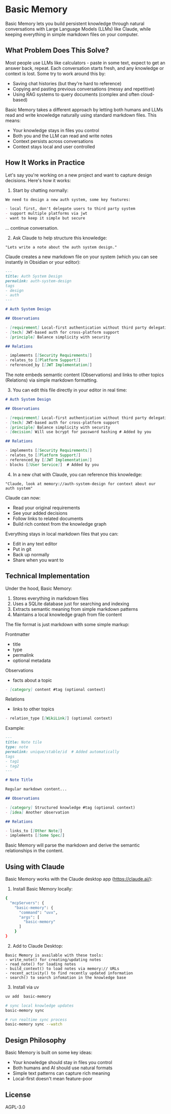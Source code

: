 # Basic Memory

Basic Memory lets you build persistent knowledge through natural conversations with Large Language Models (LLMs) like
Claude, while keeping everything in simple markdown files on your computer.

## What Problem Does This Solve?

Most people use LLMs like calculators - paste in some text, expect to get an answer back, repeat. Each conversation
starts fresh,
and any knowledge or context is lost. Some try to work around this by:

- Saving chat histories (but they're hard to reference)
- Copying and pasting previous conversations (messy and repetitive)
- Using RAG systems to query documents (complex and often cloud-based)

Basic Memory takes a different approach by letting both humans and LLMs read and write knowledge naturally using
standard markdown files. This means:

- Your knowledge stays in files you control
- Both you and the LLM can read and write notes
- Context persists across conversations
- Context stays local and user controlled

## How It Works in Practice

Let's say you're working on a new project and want to capture design decisions. Here's how it works:

1. Start by chatting normally:

```markdown
We need to design a new auth system, some key features:

- local first, don't delegate users to third party system
- support multiple platforms via jwt
- want to keep it simple but secure
```

... continue conversation.

2. Ask Claude to help structure this knowledge:

```
"Lets write a note about the auth system design."
```

Claude creates a new markdown file on your system (which you can see instantly in Obsidian or your editor):

```markdown
---
title: Auth System Design
permalink: auth-system-design
tags
- design
- auth
---

# Auth System Design

## Observations

- [requirement] Local-first authentication without third party delegation
- [tech] JWT-based auth for cross-platform support
- [principle] Balance simplicity with security

## Relations

- implements [[Security Requirements]]
- relates_to [[Platform Support]]
- referenced_by [[JWT Implementation]]
```

The note embeds semantic content (Observations) and links to other topics (Relations) via simple markdown formatting.

3. You can edit this file directly in your editor in real time:

```markdown
# Auth System Design

## Observations

- [requirement] Local-first authentication without third party delegation
- [tech] JWT-based auth for cross-platform support
- [principle] Balance simplicity with security
- [decision] Will use bcrypt for password hashing # Added by you

## Relations

- implements [[Security Requirements]]
- relates_to [[Platform Support]]
- referenced_by [[JWT Implementation]]
- blocks [[User Service]]  # Added by you
```

4. In a new chat with Claude, you can reference this knowledge:

```
"Claude, look at memory://auth-system-design for context about our auth system"
```

Claude can now:

- Read your original requirements
- See your added decisions
- Follow links to related documents
- Build rich context from the knowledge graph

Everything stays in local markdown files that you can:

- Edit in any text editor
- Put in git
- Back up normally
- Share when you want to

## Technical Implementation

Under the hood, Basic Memory:

1. Stores everything in markdown files
2. Uses a SQLite database just for searching and indexing
3. Extracts semantic meaning from simple markdown patterns
4. Maintains a local knowledge graph from file content

The file format is just markdown with some simple markup:

Frontmatter

- title
- type
- permalink
- optional metadata

Observations

- facts about a topic

```markdown
- [category] content #tag (optional context)
```

Relations

- links to other topics

```markdown
- relation_type [[WikiLink]] (optional context)
```

Example:

```markdown
---
title: Note tile
type: note
permalink: unique/stable/id  # Added automatically
tags
- tag1
- tag2
---

# Note Title

Regular markdown content...

## Observations

- [category] Structured knowledge #tag (optional context)
- [idea] Another observation

## Relations

- links_to [[Other Note]]
- implements [[Some Spec]]
```

Basic Memory will parse the markdown and derive the semantic relationships in the content.

## Using with Claude

Basic Memory works with the Claude desktop app (https://claude.ai/):

1. Install Basic Memory locally:

```bash
{
  "mcpServers": {
    "basic-memory": {
      "command": "uvx",
      "args": [
        "basic-memory"
      ]
    }
}
```

2. Add to Claude Desktop:

```
Basic Memory is available with these tools:
- write_note() for creating/updating notes
- read_note() for loading notes
- build_context() to load notes via memory:// URLs
- recent_activity() to find recently updated information
- search() to search infomation in the knowledge base
```

3. Install via uv

```bash
uv add  basic-memory

# sync local knowledge updates
basic-memory sync

# run realtime sync process
basic-memory sync --watch
```

## Design Philosophy

Basic Memory is built on some key ideas:

- Your knowledge should stay in files you control
- Both humans and AI should use natural formats
- Simple text patterns can capture rich meaning
- Local-first doesn't mean feature-poor

## License

AGPL-3.0